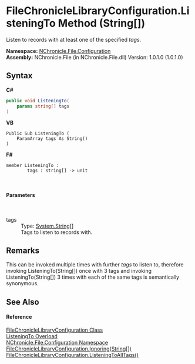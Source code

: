 # FileChronicleLibraryConfiguration.ListeningTo Method (String[])
 

Listen to records with at least one of the specified *tags*.

**Namespace:**&nbsp;<a href="N_NChronicle_File_Configuration.md">NChronicle.File.Configuration</a><br />**Assembly:**&nbsp;NChronicle.File (in NChronicle.File.dll) Version: 1.0.1.0 (1.0.1.0)

## Syntax

**C#**<br />
``` C#
public void ListeningTo(
	params string[] tags
)
```

**VB**<br />
``` VB
Public Sub ListeningTo ( 
	ParamArray tags As String()
)
```

**F#**<br />
``` F#
member ListeningTo : 
        tags : string[] -> unit 

```

<br />

#### Parameters
&nbsp;<dl><dt>tags</dt><dd>Type: <a href="http://msdn2.microsoft.com/en-us/library/s1wwdcbf" target="_blank">System.String</a>[]<br />Tags to listen to records with.</dd></dl>

## Remarks
This can be invoked multiple times with further *tags* to listen to, therefore invoking ListeningTo(String[]) once with 3 tags and invoking ListeningTo(String[]) 3 times with each of the same tags is semantically synonymous.

## See Also


#### Reference
<a href="T_NChronicle_File_Configuration_FileChronicleLibraryConfiguration.md">FileChronicleLibraryConfiguration Class</a><br /><a href="Overload_NChronicle_File_Configuration_FileChronicleLibraryConfiguration_ListeningTo.md">ListeningTo Overload</a><br /><a href="N_NChronicle_File_Configuration.md">NChronicle.File.Configuration Namespace</a><br /><a href="M_NChronicle_File_Configuration_FileChronicleLibraryConfiguration_Ignoring_1.md">FileChronicleLibraryConfiguration.Ignoring(String[])</a><br /><a href="M_NChronicle_File_Configuration_FileChronicleLibraryConfiguration_ListeningToAllTags.md">FileChronicleLibraryConfiguration.ListeningToAllTags()</a><br />
